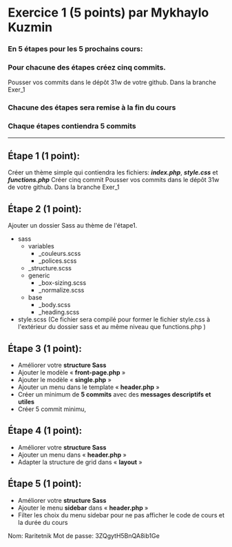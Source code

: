 # Exercice 1 (5 points) par Mykhaylo Kuzmin

### En 5 étapes pour les 5 prochains cours:

### Pour chacune des étapes créez cinq commits.

Pousser vos commits dans le dépôt 31w de votre github. Dans la branche Exer_1

### Chacune des étapes sera remise à la fin du cours

### Chaque étapes contiendra 5 commits

---

## Étape 1 (1 point):

Créer un thème simple qui contiendra les fichiers: **_index.php_**, **_style.css_** et **_functions.php_**
Créer cinq commit
Pousser vos commits dans le dépôt 31w de votre github. Dans la branche Exer_1

## Étape 2 (1 point):

Ajouter un dossier Sass au thème de l'étape1.

- sass
  - variables
    - \_couleurs.scss
    - \_polices.scss
  - \_structure.scss
  - generic
    - \_box-sizing.scss
    - \_normalize.scss
  - base
    - \_body.scss
    - \_heading.scss
- style.scss (Ce fichier sera compilé pour former le fichier style.css à l'extérieur du dossier sass et au même niveau que functions.php )

## Étape 3 (1 point):

- Améliorer votre **structure Sass**
- Ajouter le modèle « **front-page.php** »
- Ajouter le modèle « **single.php** »
- Ajouter un menu dans le template « **header.php** »
- Créer un minimum de **5 commits** avec des **messages descriptifs et utiles**
- Créer 5 commit minimu,

## Étape 4 (1 point):

- Améliorer votre **structure Sass**
- Ajouter un menu dans « **header.php** »
- Adapter la structure de grid dans « **layout** »

## Étape 5 (1 point):

- Améliorer votre **structure Sass**
- Ajouter le menu **sidebar** dans « **header.php** »
- Filter les choix du menu sidebar pour ne pas afficher le code de cours et la durée du cours

Nom: Raritetnik
Mot de passe: 3ZQgytH5BnQA8ib1Ge